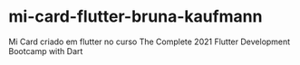 # mi-card-flutter-bruna-kaufmann
Mi Card criado em flutter no curso The Complete 2021 Flutter Development Bootcamp with Dart
